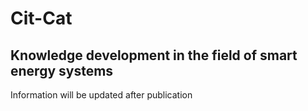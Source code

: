 # Cit-Cat


## Knowledge development in the field of smart energy systems

Information will be updated after publication
